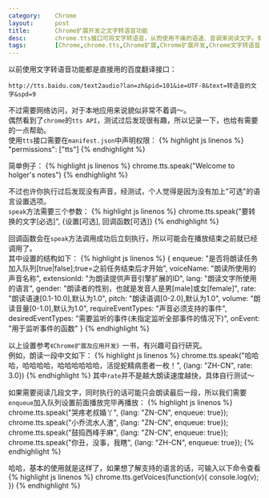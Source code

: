 ```yaml
---
category:    Chrome
layout:      post
title:       Chrome扩展开发之文字转语音功能
desc:        chrome.tts接口可将文字转语音，从而使用不痛的语速、音调来阅读文字。懒人必备～
tags:        [Chrome,chrome.tts,Chrome扩展,Chrome扩展开发,Chrome文字转语音,文字转语音]
---
```

以前使用文字转语音功能都是直接用的百度翻译接口：

    http://tts.baidu.com/text2audio?lan=zh&pid=101&ie=UTF-8&text=转语音的文字&spd=9

不过需要网络访问，对于本地应用来说貌似非常不着调～。  
偶然看到了`chrome`的`tts API`，测试过后发现很有趣，所以记录一下，也给有需要的一点帮助。    
使用`tts`接口需要在`manifest.json`中声明权限：
{% highlight js linenos %}
"permissions": ["tts"]
{% endhighlight %}

简单例子：
{% highlight js linenos %}
chrome.tts.speak("Welcome to holger's notes")
{% endhighlight %}

不过也许你执行过后发现没有声音，经测试，个人觉得是因为没有加上"可选"的语言设置选项。     
`speak`方法需要三个参数：
{% highlight js linenos %}
chrome.tts.speak("要转换的文字[必选]", {设置[可选], 回调函数[可选]}
{% endhighlight %}

回调函数会在`speak`方法调用成功后立刻执行，所以可能会在播放结束之前就已经调用了。    
其中设置的结构如下：
{% highlight js linenos %}
{
    enqueue: "是否将朗读任务加入队列[true|false];true=之前任务结束后才开始",
    voiceName: "朗读所使用的声音名称",
    extensionId: "为朗读提供声音引擎扩展的ID",
    lang: "朗读文字所使用的语言",
    gender: "朗读者的性别，也就是发音人是男[male]或女[female]",
    rate: "朗读语速[0.1-10.0],默认为1.0",
    pitch: "朗读语调[0-2.0],默认为1.0",
    volume: "朗读音量[0-1.0],默认为1.0",
    requireEventTypes: "声音必须支持的事件",
    desiredEventTypes: "需要监听的事件(未指定监听全部事件的情况下)",
    onEvent: "用于监听事件的函数"
}
{% endhighlight %}

以上设置参考`《Chrome扩展及应用开发》`一书，有兴趣可自行研究。   
例如，朗读一段中文如下：
{% highlight js linenos %}
chrome.tts.speak("哈哈哈，哈哈哈哈，哈哈哈哈哈哈，活捉蛇精病患者一枚！", {lang: "ZH-CN", rate: 3.0})
{% endhighlight %}
其中`rate`并不是越大朗读速度越快，具体自行测试～

如果需要阅读几段文字，同时执行的话可能只会朗读最后一段，所以我们需要`enqueue`加入队列设置前面播放完毕再播放：
{% highlight js linenos %}
chrome.tts.speak("哭疼老叔婚丫", {lang: "ZN-CN", enqueue: true});
chrome.tts.speak("小乔流水人渣", {lang: "ZN-CN", enqueue: true});
chrome.tts.speak("鼓捣西峰手麻", {lang: "ZN-CN", enqueue: true});
chrome.tts.speak("你丑，没事，我瞎", {lang: "ZH-CN", enqueue: true});
{% endhighlight %}

哈哈，基本的使用就是这样了，如果想了解支持的语言的话，可输入以下命令查看
{% highlight js linenos %}
chrome.tts.getVoices(function(v){
    console.log(v);
})
{% endhighlight %}